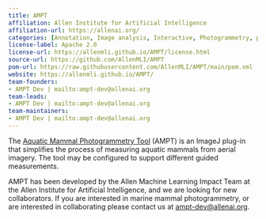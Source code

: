 ```yaml
---
title: AMPT
affiliation: Allen Institute for Artificial Intelligence
affiliation-url: https://allenai.org/
categories: [Annotation, Image analysis, Interactive, Photogrammetry, plugin]
license-label: Apache 2.0
license-url: https://allenmli.github.io/AMPT/license.html
source-url: https://github.com/AllenMLI/AMPT
pom-url: https://raw.githubusercontent.com/AllenMLI/AMPT/main/pom.xml
website: https://allenmli.github.io/AMPT/
team-founders:
- AMPT Dev | mailto:ampt-dev@allenai.org
team-leads:
- AMPT Dev | mailto:ampt-dev@allenai.org
team-maintainers:
- AMPT Dev | mailto:ampt-dev@allenai.org
---
```


 The [Aquatic Mammal Photogrammetry Tool](https://allenmli.github.io/AMPT/) (AMPT) is an ImageJ plug-in that simplifies the process of measuring aquatic mammals from aerial imagery. The tool may be configured to support different guided measurements.

 AMPT has been developed by the Allen Machine Learning Impact Team at the Allen Institute for Artificial Intelligence, and we are looking for new collaborators. If you are interested in marine mammal photogrammetry, or are interested in collaborating please contact us at [ampt-dev@allenai.org](mailto:ampt-dev@allenai.org).
